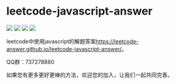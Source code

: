 # leetcode-javascript-answer #

![](https://img.shields.io/badge/language-javascript-green.svg)
![](https://img.shields.io/badge/Dependencies-MarkDown-brightgreen.svg)
![](https://img.shields.io/badge/VuePress-v1.x-blue.svg)
![](https://img.shields.io/badge/license-MIT-blue.svg)

leetcode中使用javascript的解题答案<https://leetcode-answer.github.io/leetcode-javascript-answer/>。

QQ群：737278880

如果您有更多更好更棒的方法，欢迎您的加入，让我们一起共同完善。